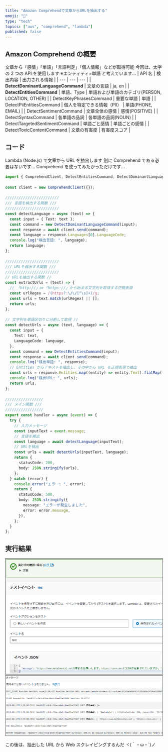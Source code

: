 ```yaml
---
title: "Amazon Comprehendで文章からURLを抽出する"
emoji: "📌"
type: "tech"
topics: ["aws", "comprehend", "lambda"]
published: false
---
```


## Amazon Comprehend の概要

文章から「感情」「単語」「言語判定」「個人情報」などが取得可能
今回は、太字の 2 つの API を使用します
※エンティティ=単語 と考えています…
| API 名 | 検出内容 | 出力される情報 |
| --- | --- | --- |
| **DetectDominantLanguageCommand** | 文章の言語 | ja, en |
| **DetectEntitiesCommand** | 単語、Type | 単語および単語のカテゴリ(PERSON, LOCATION, OTHER) |
| DetectKeyPhrasesCommand | 重要な単語 | 単語 |
| DetectPiiEntitiesCommand | 個人を特定できる情報（PII） | 単語(PHONE, EMAIL) |
| DetectSentimentCommand | 文章全体の感情 | 感情(POSITIVE) |
| DetectSyntaxCommand | 各単語の品詞 | 各単語の品詞(NOUN) |
| DetectTargetedSentimentCommand | 単語ごと感情 | 単語ごとの感情 |
| DetectToxicContentCommand | 文章の有害度 | 有害度スコア |

## コード

Lambda (Node.js) で文章から URL を抽出します
別に Comprehend である必要はないです…
Comprehend を使ってみたかっただけです…

```typescript
import { ComprehendClient, DetectEntitiesCommand, DetectDominantLanguageCommand } from "@aws-sdk/client-comprehend";

const client = new ComprehendClient({});

////////////////////////
/// 言語を検出する関数 ///
////////////////////////
const detectLanguage = async (text) => {
  const input = { Text: text };
  const command = new DetectDominantLanguageCommand(input);
  const response = await client.send(command);
  const language = response.Languages[0].LanguageCode;
  console.log("検出言語: ", language);
  return language;
};

////////////////////////
/// URLを検出する関数 ///
////////////////////////
// URLを抽出する関数 //
const extractUrls = (text) => {
  // 「http://」or「https://」から始まる文字列を取得する正規表現
  const urlRegex = /(https?:\/\/[^\s]+)/g;
  const urls = text.match(urlRegex) || [];
  return urls;
};

// 文字列を単語区切りに分割して取得 //
const detectUrls = async (text, language) => {
  const input = {
    Text: text,
    LanguageCode: language,
  };
  const command = new DetectEntitiesCommand(input);
  const response = await client.send(command);
  console.log("検出単語: ", response);
  // Entities からテキストを抽出し、その中から URL を正規表現で抽出
  const urls = response.Entities.map((entity) => entity.Text).flatMap((text) => extractUrls(text));
  console.log("検出URL: ", urls);
  return urls;
};

/////////////////
/// メイン関数 ///
/////////////////
export const handler = async (event) => {
  try {
    // 入力メッセージ
    const inputText = event.message;
    // 言語を検出
    const language = await detectLanguage(inputText);
    // URLを検出
    const urls = await detectUrls(inputText, language);
    return {
      statusCode: 200,
      body: JSON.stringify(urls),
    };
  } catch (error) {
    console.error("エラー: ", error);
    return {
      statusCode: 500,
      body: JSON.stringify({
        message: "エラーが発生しました",
        error: error.message,
      }),
    };
  }
};
```

## 実行結果

![](/images/20240817_aws-comprehend/1.png)
![](/images/20240817_aws-comprehend/2.png)

この後は、抽出した URL から Web スクレイピングするんだ ヾ(｀・ω・´)ノ
